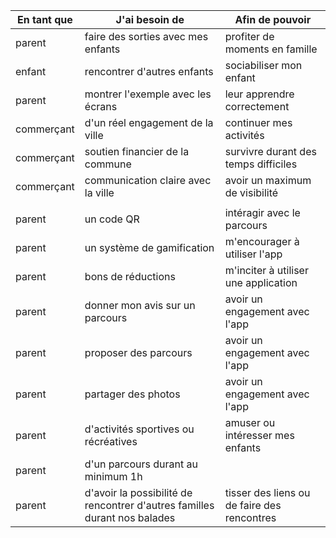 
| **En tant que** | **J'ai besoin de**                                                        | **Afin de pouvoir**                         |
| --------------- | ------------------------------------------------------------------------- | ------------------------------------------- |
| parent          | faire des sorties avec mes enfants                                        | profiter de moments en famille              |
| enfant          | rencontrer d'autres enfants                                               | sociabiliser mon enfant                     |
| parent          | montrer l'exemple avec les écrans                                         | leur apprendre correctement                 |
| commerçant      | d'un réel engagement de la ville                                          | continuer mes activités                     |
| commerçant      | soutien financier de la commune                                           | survivre durant des temps difficiles        |
| commerçant      | communication claire avec la ville                                        | avoir un maximum de visibilité              |
|                 |                                                                           |                                             |
| parent          | un code QR                                                                | intéragir avec le parcours                  |
| parent          | un système de gamification                                                | m'encourager à utiliser l'app               |
| parent          | bons de réductions                                                        | m'inciter à utiliser une application        |
| parent          | donner mon avis sur un parcours                                           | avoir un engagement avec l'app              |
| parent          | proposer des parcours                                                     | avoir un engagement avec l'app              |
| parent          | partager des photos                                                       | avoir un engagement avec l'app              |
| parent          | d'activités sportives ou récréatives                                      | amuser ou intéresser mes enfants            |
| parent          | d'un parcours durant au minimum 1h                                        |                                             |
| parent          | d'avoir la possibilité de rencontrer d'autres familles durant nos balades | tisser des liens ou de faire des rencontres |
